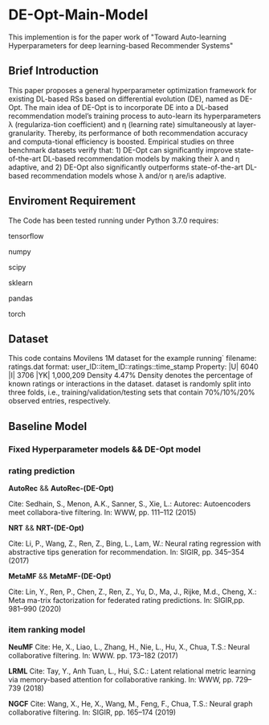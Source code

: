 # DE-Opt-Main-Model

This implemention is for the paper work of "Toward Auto-learning Hyperparameters for deep learning-based Recommender Systems"
## Brief Introduction

This paper proposes a general hyperparameter optimization framework for existing DL-based RSs based on differential evolution (DE), named as DE-Opt. The main idea of DE-Opt is to incorporate DE into a DL-based recommendation model’s training process to auto-learn its hyperparameters λ (regulariza-tion coefficient) and η (learning rate) simultaneously at layer-granularity. Thereby, its performance of both recommendation accuracy and computa-tional efficiency is boosted. Empirical studies on three benchmark datasets verify that: 1) DE-Opt can significantly improve state-of-the-art DL-based recommendation models by making their λ and η adaptive, and 2) DE-Opt also significantly outperforms state-of-the-art DL-based recommendation models whose λ and/or η are/is adaptive. 
## Enviroment Requirement

The Code has been tested running under Python 3.7.0
requires:

tensorflow

numpy

scipy

sklearn

pandas

torch
## Dataset

This code contains Movilens 1M dataset for the example running`
filename: ratings.dat
format: user_ID::item_ID::ratings::time_stamp
Property: |U| 6040 |I| 3706	|YK| 1,000,209	Density 4.47%
Density denotes the percentage of known ratings or interactions in the dataset.
dataset is randomly split into three folds, i.e., training/validation/testing sets that contain 70%/10%/20% observed entries, respectively.
## Baseline Model
### Fixed Hyperparameter models && DE-Opt model
### rating prediction 
**AutoRec** && **AutoRec-(DE-Opt)**

Cite: Sedhain, S., Menon, A.K., Sanner, S., Xie, L.: Autorec: Autoencoders meet collabora-tive filtering. In: WWW, pp. 111–112 (2015)

**NRT** && **NRT-(DE-Opt)**

Cite: Li, P., Wang, Z., Ren, Z., Bing, L., Lam, W.: Neural rating regression with abstractive tips generation for recommendation. In: SIGIR, pp. 345–354 (2017)

**MetaMF** && **MetaMF-(DE-Opt)**

Cite: Lin, Y., Ren, P., Chen, Z., Ren, Z., Yu, D., Ma, J., Rijke, M.d., Cheng, X.: Meta ma-trix factorization for federated rating predictions. In: SIGIR,pp. 981–990 (2020)
### item ranking model
**NeuMF**  Cite: He, X., Liao, L., Zhang, H., Nie, L., Hu, X., Chua, T.S.: Neural collaborative filtering. In: WWW. pp. 173–182 (2017)

**LRML**  Cite: Tay, Y., Anh Tuan, L., Hui, S.C.: Latent relational metric learning via memory-based attention for collaborative ranking. In: WWW, pp. 729–739 (2018)

**NGCF**  Cite: Wang, X., He, X., Wang, M., Feng, F., Chua, T.S.: Neural graph collaborative filtering. In: SIGIR, pp. 165–174 (2019)
## 

